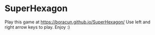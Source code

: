 # SuperHexagon
Play this game at https://boracun.github.io/SuperHexagon/
Use left and right arrow keys to play. Enjoy :)
